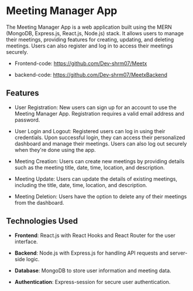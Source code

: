 # Meeting Manager App

The Meeting Manager App is a web application built using the MERN (MongoDB, Express.js, React.js, Node.js) stack. It allows users to manage their meetings, providing features for creating, updating, and deleting meetings. Users can also register and log in to access their meetings securely.

- Frontend-code: https://github.com/Dev-shrm07/Meetx

- backend-code: https://github.com/Dev-shrm07/MeetxBackend

## Features

- User Registration: New users can sign up for an account to use the Meeting Manager App. Registration requires a valid email address and password.

- User Login and Logout: Registered users can log in using their credentials. Upon successful login, they can access their personalized dashboard and manage their meetings. Users can also log out securely when they're done using the app.

- Meeting Creation: Users can create new meetings by providing details such as the meeting title, date, time, location, and description.

- Meeting Update: Users can update the details of existing meetings, including the title, date, time, location, and description.

- Meeting Deletion: Users have the option to delete any of their meetings from the dashboard.

## Technologies Used

- **Frontend**: React.js with React Hooks and React Router for the user interface.

- **Backend**: Node.js with Express.js for handling API requests and server-side logic.

- **Database**: MongoDB to store user information and meeting data.

- **Authentication**: Express-session for secure user authentication.

